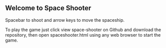 ## Welcome to Space Shooter


Spacebar to shoot and arrow keys to move the spaceship.

To play the game just click view space-shooter on Github and download the repository, then open spaceshooter.html using any web browser to start the game.
